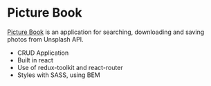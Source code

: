# Picture Book
[Picture Book](https://nicolascou.github.io/picture-book/) is an application for searching, downloading and saving photos from Unsplash API.
- CRUD Application
- Built in react
- Use of redux-toolkit and react-router
- Styles with SASS, using BEM